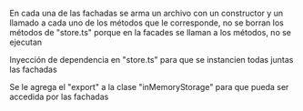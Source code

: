 En cada una de las fachadas se arma un archivo con un constructor y un llamado a cada uno de los métodos que le corresponde, no se borran los métodos de "store.ts" porque en la facades se llaman a los métodos, no se ejecutan

Inyección de dependencia en "store.ts" para que se instancien todas juntas las fachadas

Se le agrega el "export" a la clase "inMemoryStorage" para que pueda ser accedida por las fachadas
